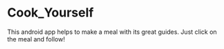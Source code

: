 # Cook_Yourself
This android app helps to make a meal with its great guides. Just click on the meal and follow!
